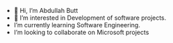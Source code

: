 - 👋 Hi, I’m Abdullah Butt
- 👀 I’m interested in Development of software projects.
-  I’m currently learning Software Engineering.
-  I’m looking to collaborate on Microsoft projects

<!---
Abdullah butt is a✨ special ✨ repository because its `README.md` (this file) appears on your GitHub profile.
You can click the Preview link to take a look at your changes.
--->
